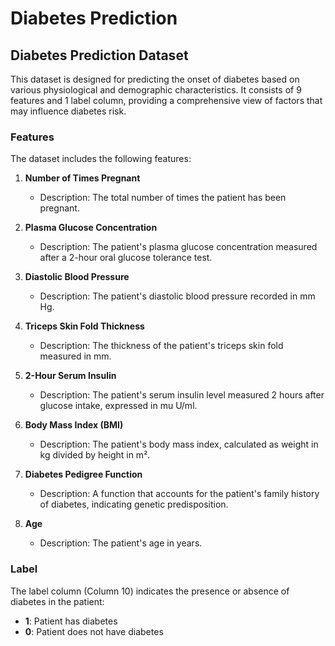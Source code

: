 # Diabetes Prediction

## Diabetes Prediction Dataset

This dataset is designed for predicting the onset of diabetes based on various physiological and demographic characteristics. It consists of 9 features and 1 label column, providing a comprehensive view of factors that may influence diabetes risk.

### Features
The dataset includes the following features:

1. **Number of Times Pregnant**  
   - Description: The total number of times the patient has been pregnant.

2. **Plasma Glucose Concentration**  
   - Description: The patient's plasma glucose concentration measured after a 2-hour oral glucose tolerance test.

3. **Diastolic Blood Pressure**  
   - Description: The patient's diastolic blood pressure recorded in mm Hg.

4. **Triceps Skin Fold Thickness**  
   - Description: The thickness of the patient's triceps skin fold measured in mm.

5. **2-Hour Serum Insulin**  
   - Description: The patient's serum insulin level measured 2 hours after glucose intake, expressed in mu U/ml.

6. **Body Mass Index (BMI)**  
   - Description: The patient's body mass index, calculated as weight in kg divided by height in m².

7. **Diabetes Pedigree Function**  
   - Description: A function that accounts for the patient's family history of diabetes, indicating genetic predisposition.

8. **Age**  
   - Description: The patient's age in years.

### Label
The label column (Column 10) indicates the presence or absence of diabetes in the patient:
- **1**: Patient has diabetes
- **0**: Patient does not have diabetes